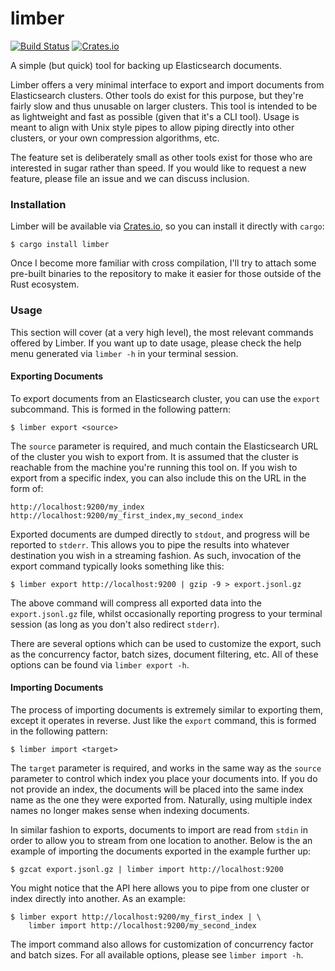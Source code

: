 # limber
[![Build Status](https://img.shields.io/travis/whitfin/limber.svg)](https://travis-ci.org/whitfin/limber)
[![Crates.io](https://img.shields.io/crates/v/limber.svg)](https://crates.io/crates/limber)

A simple (but quick) tool for backing up Elasticsearch documents.

Limber offers a very minimal interface to export and import documents from
Elasticsearch clusters. Other tools do exist for this purpose, but they're
fairly slow and thus unusable on larger clusters. This tool is intended to
be as lightweight and fast as possible (given that it's a CLI tool). Usage
is meant to align with Unix style pipes to allow piping directly into other
clusters, or your own compression algorithms, etc.

The feature set is deliberately small as other tools exist for those who
are interested in sugar rather than speed. If you would like to request a
new feature, please file an issue and we can discuss inclusion.

### Installation

Limber will be available via [Crates.io](https://crates.io/crates/limber),
so you can install it directly with `cargo`:

```shell
$ cargo install limber
```

Once I become more familiar with cross compilation, I'll try to attach some
pre-built binaries to the repository to make it easier for those outside of
the Rust ecosystem.

### Usage

This section will cover (at a very high level), the most relevant commands
offered by Limber. If you want up to date usage, please check the help menu
generated via `limber -h` in your terminal session.

#### Exporting Documents

To export documents from an Elasticsearch cluster, you can use the `export`
subcommand. This is formed in the following pattern:

```shell
$ limber export <source>
```

The `source` parameter is required, and much contain the Elasticsearch URL
of the cluster you wish to export from. It is assumed that the cluster is
reachable from the machine you're running this tool on. If you wish to
export from a specific index, you can also include this on the URL in the
form of:

```text
http://localhost:9200/my_index
http://localhost:9200/my_first_index,my_second_index
```

Exported documents are dumped directly to `stdout`, and progress will be
reported to `stderr`. This allows you to pipe the results into whatever
destination you wish in a streaming fashion. As such, invocation of the
export command typically looks something like this:

```shell
$ limber export http://localhost:9200 | gzip -9 > export.jsonl.gz
```

The above command will compress all exported data into the `export.jsonl.gz`
file, whilst occasionally reporting progress to your terminal session (as
long as you don't also redirect `stderr`).

There are several options which can be used to customize the export, such
as the concurrency factor, batch sizes, document filtering, etc. All of
these options can be found via `limber export -h`.

#### Importing Documents

The process of importing documents is extremely similar to exporting them,
except it operates in reverse. Just like the `export` command, this is
formed in the following pattern:

```shell
$ limber import <target>
```

The `target` parameter is required, and works in the same way as the `source`
parameter to control which index you place your documents into. If you do
not provide an index, the documents will be placed into the same index name
as the one they were exported from. Naturally, using multiple index names no
longer makes sense when indexing documents.

In similar fashion to exports, documents to import are read from `stdin` in
order to allow you to stream from one location to another. Below is the an
example of importing the documents exported in the example further up:

```shell
$ gzcat export.jsonl.gz | limber import http://localhost:9200
```

You might notice that the API here allows you to pipe from one cluster or
index directly into another. As an example:

```shell
$ limber export http://localhost:9200/my_first_index | \
    limber import http://localhost:9200/my_second_index
```

The import command also allows for customization of concurrency factor and
batch sizes. For all available options, please see `limber import -h`.

